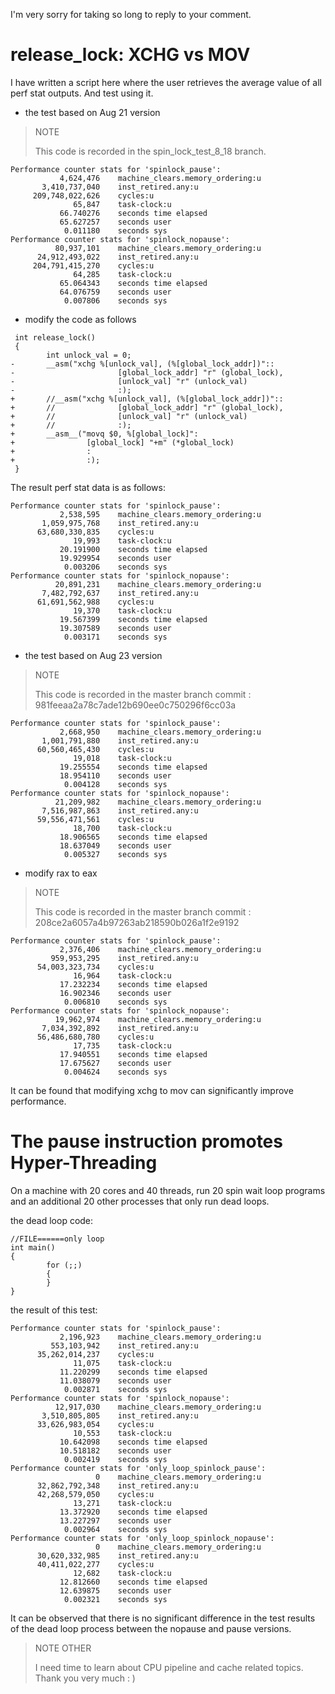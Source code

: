I'm very sorry for taking so long to reply to your comment.

# release_lock: XCHG vs MOV
I have written a script here where the user retrieves the average value 
of all perf stat outputs. And test using it.

* the test based on Aug 21 version
> NOTE
>
> This code is recorded in the spin_lock_test_8_18 branch.

```
Performance counter stats for 'spinlock_pause':
           4,624,476    machine_clears.memory_ordering:u
       3,410,737,040    inst_retired.any:u
     209,748,022,626    cycles:u
              65,847    task-clock:u
           66.740276    seconds time elapsed
           65.627257    seconds user
            0.011180    seconds sys
Performance counter stats for 'spinlock_nopause':
          80,937,101    machine_clears.memory_ordering:u
      24,912,493,022    inst_retired.any:u
     204,791,415,270    cycles:u
              64,285    task-clock:u
           65.064343    seconds time elapsed
           64.076759    seconds user
            0.007806    seconds sys
```

* modify the code as follows
```
 int release_lock()
 {
        int unlock_val = 0;
-       __asm("xchg %[unlock_val], (%[global_lock_addr])"::
-                       [global_lock_addr] "r" (global_lock),
-                       [unlock_val] "r" (unlock_val)
-                       :);
+       //__asm("xchg %[unlock_val], (%[global_lock_addr])"::
+       //              [global_lock_addr] "r" (global_lock),
+       //              [unlock_val] "r" (unlock_val)
+       //              :);
+       __asm__("movq $0, %[global_lock]":
+                [global_lock] "+m" (*global_lock)
+                :
+                :);
 }
```
The result perf stat data is as follows:
```
Performance counter stats for 'spinlock_pause':
           2,538,595    machine_clears.memory_ordering:u
       1,059,975,768    inst_retired.any:u
      63,680,330,835    cycles:u
              19,993    task-clock:u
           20.191900    seconds time elapsed
           19.929954    seconds user
            0.003206    seconds sys
Performance counter stats for 'spinlock_nopause':
          20,891,231    machine_clears.memory_ordering:u
       7,482,792,637    inst_retired.any:u
      61,691,562,988    cycles:u
              19,370    task-clock:u
           19.567399    seconds time elapsed
           19.307589    seconds user
            0.003171    seconds sys

```

* the test based on Aug 23 version 
> NOTE
>
> This code is recorded in the master branch
> commit : 981feeaa2a78c7ade12b690ee0c750296f6cc03a
```
Performance counter stats for 'spinlock_pause':
           2,668,950    machine_clears.memory_ordering:u
       1,001,791,880    inst_retired.any:u
      60,560,465,430    cycles:u
              19,018    task-clock:u
           19.255554    seconds time elapsed
           18.954110    seconds user
            0.004128    seconds sys
Performance counter stats for 'spinlock_nopause':
          21,209,982    machine_clears.memory_ordering:u
       7,516,987,863    inst_retired.any:u
      59,556,471,561    cycles:u
              18,700    task-clock:u
           18.906565    seconds time elapsed
           18.637049    seconds user
            0.005327    seconds sys

```
* modify rax to eax
> NOTE
>
> This code is recorded in the master branch
> commit : 208ce2a6057a4b97263ab218590b026a1f2e9192
```
Performance counter stats for 'spinlock_pause':
           2,376,406    machine_clears.memory_ordering:u
         959,953,295    inst_retired.any:u
      54,003,323,734    cycles:u
              16,964    task-clock:u
           17.232234    seconds time elapsed
           16.902346    seconds user
            0.006810    seconds sys
Performance counter stats for 'spinlock_nopause':
          19,962,974    machine_clears.memory_ordering:u
       7,034,392,892    inst_retired.any:u
      56,486,680,780    cycles:u
              17,735    task-clock:u
           17.940551    seconds time elapsed
           17.675627    seconds user
            0.004624    seconds sys
```


It can be found that modifying xchg to mov can significantly improve 
performance.

# The pause instruction promotes Hyper-Threading
On a machine with 20 cores and 40 threads, run 20 spin wait loop programs 
and an additional 20 other processes that only run dead loops.

the dead loop code:
```
//FILE======only loop
int main()
{
        for (;;)
        {
        }
}
```

the result of this test:
```
Performance counter stats for 'spinlock_pause':
           2,196,923    machine_clears.memory_ordering:u
         553,103,942    inst_retired.any:u
      35,262,014,237    cycles:u
              11,075    task-clock:u
           11.220299    seconds time elapsed
           11.038079    seconds user
            0.002871    seconds sys
Performance counter stats for 'spinlock_nopause':
          12,917,030    machine_clears.memory_ordering:u
       3,510,805,805    inst_retired.any:u
      33,626,983,054    cycles:u
              10,553    task-clock:u
           10.642098    seconds time elapsed
           10.518182    seconds user
            0.002419    seconds sys
Performance counter stats for 'only_loop_spinlock_pause':
                   0    machine_clears.memory_ordering:u
      32,862,792,348    inst_retired.any:u
      42,268,579,050    cycles:u
              13,271    task-clock:u
           13.372920    seconds time elapsed
           13.227297    seconds user
            0.002964    seconds sys
Performance counter stats for 'only_loop_spinlock_nopause':
                   0    machine_clears.memory_ordering:u
      30,620,332,985    inst_retired.any:u
      40,411,022,277    cycles:u
              12,682    task-clock:u
           12.812660    seconds time elapsed
           12.639875    seconds user
            0.002321    seconds sys
```
It can be observed that there is no significant difference in the test results
of the dead loop process between the nopause and pause versions.

> NOTE OTHER
>
> I need time to learn about CPU pipeline and cache related topics.
> Thank you very much : )
